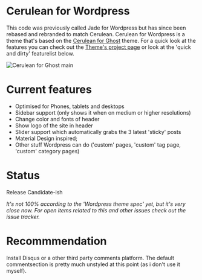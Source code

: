 Cerulean for Wordpress
==================
This code was previously called Jade for Wordpress but has since been rebased and rebranded to match Cerulean. Cerulean for Wordpress is a theme that's based on the [Cerulean for Ghost](https://github.com/boumannm/cerulean-for-ghost) theme. For a quick look at the features you can check out the [Theme's project page](http://michaelboumann.info/collection/#ceruleanwp) or look at the 'quick and dirty' featurelist below.

![Cerulean for Ghost main](https://github.com/boumannm/cerulean-for-wordpress/blob/master/screenshot.png)

# Current features
- Optimised for Phones, tablets and desktops
- Sidebar support (only shows it when on medium or higher resolutions)
- Change color and fonts of header
- Show logo of the site in header
- Slider support which automatically grabs the 3 latest 'sticky' posts
- Material Design inspired;
- Other stuff Wordpress can do ('custom' pages, 'custom' tag page, 'custom' category pages)

# Status
Release Candidate-ish

*It's not 100% according to the 'Wordpress theme spec' yet, but it's very close now. For open items related to this and other issues check out the issue tracker.*

# Recommmendation
Install Disqus or a other third party comments platform. The default commentsection is pretty much unstyled at this point (as i don't use it myself). 
